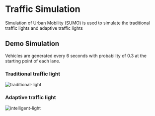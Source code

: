 # Traffic Simulation

Simulation of Urban Mobility (SUMO) is used to simulate the traditional traffic lights and adaptive traffic lights

## Demo Simulation
Vehicles are generated every 6 seconds with probability of 0.3 at the starting point of each lane. 

### Traditional traffic light
![traditional-light](intelligent-light.gif)


### Adaptive traffic light
![intelligent-light](traditional-light.gif)
